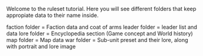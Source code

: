 Welcome to the ruleset tutorial. Here you will see different folders that keep appropiate data to their name inside.

faction folder = Faction data and coat of arms
leader folder = leader list and data
lore folder = Encyclopedia section (Game concept and World history)
map folder = Map data
war folder = Sub-unit preset and their lore, along with portrait and lore image